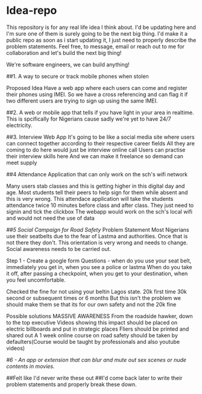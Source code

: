 # Idea-repo
This repository is for any real life idea I think about. I'd be updating here and I'm sure one of them is surely going to be the next big thing.
I'd make it a public repo as soon as i start updating it, I just need to properly describe the problem statements.
Feel free, to message, email or reach out to me for collaboration and let's build the next big thing!

We're software engineers, we can build anything!


##1. A way to secure or track mobile phones when stolen

Proposed Idea
Have a web app where each users can come and register their phones using IMEI.
So we have a cross referencing and can flag it if two different users are trying to sign up using the same IMEI.



##2. A web or mobile app that tells if you have light in your area in realtime.
This is spcifically for Nigerians cause sadly we're yet to have 24/7 electricity.


##3. Interview Web App
It's going to be like a social media site where users can connect together according to their respective career fields
All they are coming to do here would just be interview online call
Users can practise their interview skills here
And we can make it freelance so demand can meet supply



##4 Attendance Application that can only work on the sch's wifi network

Many users stab classes and this is getting higher in this digital day and age. Most students tell their peers to help sign for them while absent and this is very wrong.
This attendace application will take the students attendance twice 10 minutes before class and after class.
They just need to signin and tick the clickbox
The webapp would work on the sch's local wifi and would not need the use of data


_##5 Social Campaign for Road Safety_
Problem Statement
Most Nigerians use their seatbelts due to the fear of Lastma and authorities. Once that is not there they don't.
This orientation is very wrong and needs to change.
Social awareness needs to be carried out.

Step 1 - Create a google form
Questions - when do you use your seat belt, immediately you get in, when you see a police or lastma
When do you take it off, after passing a checkpoint, when you get to your destination, when you feel uncomfortable.

Checked the fine for not using your beltin Lagos state.
20k first time
30k second or subsequent times
or 6 months
But this isn't the problem 
we should make them se that its for our own safety and not the 20k fine

Possible solutions 
MASSIVE AWARENESS
From the roadside hawker, down to the top executive
Videos showing this impact should be placed on electric billboards and put in strategic places
Fliers should be printed and shared out
A 1 week online course on road safety should be taken by defaulters(Course would be taught by professionals and also youtube videos)


*#6 - An app or extension that can blur and mute out sex scenes or nude contents in movies.*








##Felt like I'd never write these out
##I'd come back later to write their problem statements and properly break these down.
